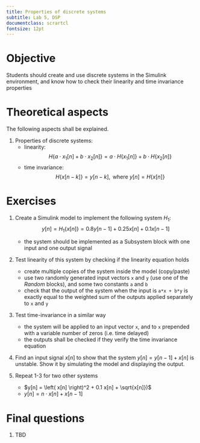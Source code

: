 ```yaml
---
title: Properties of discrete systems
subtitle: Lab 5, DSP
documentclass: scrartcl
fontsize: 12pt
---
```


# Objective

Students should create and use discrete systems in the Simulink environment,
and know how to check their linearity and time invariance properties

# Theoretical aspects

The following aspects shall be explained.
    
1. Properties of discrete systems:
    - linearity:  
    $$H\{a \cdot x_1[n] + b \cdot x_2[n]\} = a \cdot H\{x_1[n]\} + b \cdot H\{x_2[n]\}$$
    - time invariance:
    $$H\{x[n-k]\} = y[n-k],  \textrm{ where } y[n] = H\{x[n]\}$$

   

# Exercises

1. Create a Simulink model to implement the following system $H_1$:
$$y[n] = H_1\{x[n]\} = 0.8 y[n-1] + 0.25 x[n]  + 0.1 x[n-1]$$
    - the system should be implemented as a Subsystem block with one input and one output signal


2. Test linearity of this system by checking if the linearity equation holds
    - create multiple copies of the system inside the model (copy/paste)
    - use two randomly generated input vectors `x` and `y` (use one of the *Random* blocks), and some two constants `a` and `b`
    - check that the output of the system when the input is `a*x + b*y` is exactly equal to the weighted sum of the outputs applied separately to `x` and `y`

3. Test time-invariance in a similar way
    - the system will be applied to an input vector `x`, and to  `x` prepended with a variable number of zeros (i.e. time delayed)
    - the outputs shall be checked if they verify the time invariance equation

4. Find an input signal $x[n]$ to show that the system $y[n] = y[n-1] + x[n]$ is unstable.
Show it by simulating the model and displaying the output.

4. Repeat 1-3 for two other systems
    - $y[n] = \left( x[n] \right)^2 + 0.1 x[n] + \sqrt{x[n]})$
    - $y[n] = n \cdot x[n] + x[n-1]$


# Final questions


1. TBD
